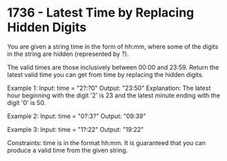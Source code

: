<h1>1736 - Latest Time by Replacing Hidden Digits</h1>
You are given a string time in the form of  hh:mm, where some of the digits in the string are hidden (represented by ?).

The valid times are those inclusively between 00:00 and 23:59.
Return the latest valid time you can get from time by replacing the hidden digits.

Example 1:
Input: time = "2?:?0"
Output: "23:50"
Explanation: The latest hour beginning with the digit '2' is 23 and the latest minute ending with the digit '0' is 50.

Example 2:
Input: time = "0?:3?"
Output: "09:39"

Example 3:
Input: time = "1?:22"
Output: "19:22"

Constraints:
time is in the format hh:mm.
It is guaranteed that you can produce a valid time from the given string.

